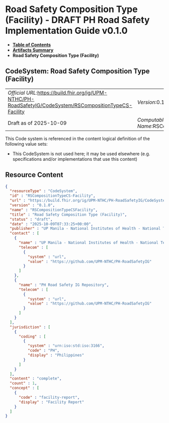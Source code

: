 # Road Safety Composition Type (Facility) - DRAFT PH Road Safety Implementation Guide v0.1.0

* [**Table of Contents**](toc.md)
* [**Artifacts Summary**](artifacts.md)
* **Road Safety Composition Type (Facility)**

## CodeSystem: Road Safety Composition Type (Facility) 

| | |
| :--- | :--- |
| *Official URL*:https://build.fhir.org/ig/UPM-NTHC/PH-RoadSafetyIG/CodeSystem/RSCompositionTypeCS-Facility | *Version*:0.1.0 |
| Draft as of 2025-10-09 | *Computable Name*:RSCompositionTypeCSFacility |

 This Code system is referenced in the content logical definition of the following value sets: 

* This CodeSystem is not used here; it may be used elsewhere (e.g. specifications and/or implementations that use this content)



## Resource Content

```json
{
  "resourceType" : "CodeSystem",
  "id" : "RSCompositionTypeCS-Facility",
  "url" : "https://build.fhir.org/ig/UPM-NTHC/PH-RoadSafetyIG/CodeSystem/RSCompositionTypeCS-Facility",
  "version" : "0.1.0",
  "name" : "RSCompositionTypeCSFacility",
  "title" : "Road Safety Composition Type (Facility)",
  "status" : "draft",
  "date" : "2025-10-09T07:33:25+00:00",
  "publisher" : "UP Manila - National Institutes of Health - National Telehealth Center",
  "contact" : [
    {
      "name" : "UP Manila - National Institutes of Health - National Telehealth Center",
      "telecom" : [
        {
          "system" : "url",
          "value" : "https://github.com/UPM-NTHC/PH-RoadSafetyIG"
        }
      ]
    },
    {
      "name" : "PH Road Safety IG Repository",
      "telecom" : [
        {
          "system" : "url",
          "value" : "https://github.com/UPM-NTHC/PH-RoadSafetyIG"
        }
      ]
    }
  ],
  "jurisdiction" : [
    {
      "coding" : [
        {
          "system" : "urn:iso:std:iso:3166",
          "code" : "PH",
          "display" : "Philippines"
        }
      ]
    }
  ],
  "content" : "complete",
  "count" : 1,
  "concept" : [
    {
      "code" : "facility-report",
      "display" : "Facility Report"
    }
  ]
}

```
